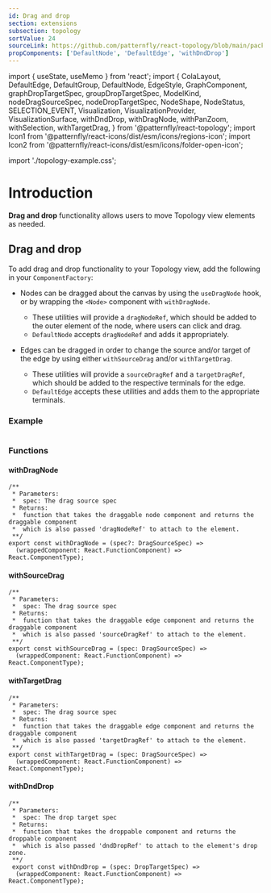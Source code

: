 ```yaml
---
id: Drag and drop
section: extensions
subsection: topology
sortValue: 24
sourceLink: https://github.com/patternfly/react-topology/blob/main/packages/module/patternfly-docs/content/examples/TopologyDragDropDemo.tsx
propComponents: ['DefaultNode', 'DefaultEdge', 'withDndDrop']
---
```


import { useState, useMemo } from 'react';
import {
ColaLayout,
DefaultEdge,
DefaultGroup,
DefaultNode,
EdgeStyle,
GraphComponent,
graphDropTargetSpec,
groupDropTargetSpec,
ModelKind,
nodeDragSourceSpec,
nodeDropTargetSpec,
NodeShape,
NodeStatus,
SELECTION_EVENT,
Visualization,
VisualizationProvider,
VisualizationSurface,
withDndDrop,
withDragNode,
withPanZoom,
withSelection,
withTargetDrag,
} from '@patternfly/react-topology';
import Icon1 from '@patternfly/react-icons/dist/esm/icons/regions-icon';
import Icon2 from '@patternfly/react-icons/dist/esm/icons/folder-open-icon';

import './topology-example.css';

# Introduction

**Drag and drop** functionality allows users to move Topology view elements as needed.

## Drag and drop

To add drag and drop functionality to your Topology view, add the following in your `ComponentFactory`:

- Nodes can be dragged about the canvas by using the `useDragNode` hook, or by wrapping the `<Node>` component with `withDragNode`.

  - These utilities will provide a `dragNodeRef`, which should be added to the outer element of the node, where users can click and drag.
  - `DefaultNode` accepts `dragNodeRef` and adds it appropriately.

- Edges can be dragged in order to change the source and/or target of the edge by using either `withSourceDrag` and/or `withTargetDrag`.
  - These utilities will provide a `sourceDragRef` and a `targetDragRef`, which should be added to the respective terminals for the edge.
  - `DefaultEdge` accepts these utilities and adds them to the appropriate terminals.

### Example

```ts file='./TopologyDragDropDemo.tsx'
```

### Functions

#### withDragNode

```noLive
/**
 * Parameters:
 *  spec: The drag source spec
 * Returns:
 *  function that takes the draggable node component and returns the draggable component
 *  which is also passed 'dragNodeRef' to attach to the element.
 **/
export const withDragNode = (spec?: DragSourceSpec) => 
  (wrappedComponent: React.FunctionComponent) =>  React.ComponentType);
```

#### withSourceDrag

```noLive
/**
 * Parameters:
 *  spec: The drag source spec
 * Returns:
 *  function that takes the draggable edge component and returns the draggable component
 *  which is also passed 'sourceDragRef' to attach to the element.
 **/
export const withSourceDrag = (spec: DragSourceSpec) =>
  (wrappedComponent: React.FunctionComponent) =>  React.ComponentType);

```

#### withTargetDrag

```noLive
/**
 * Parameters:
 *  spec: The drag source spec
 * Returns:
 *  function that takes the draggable edge component and returns the draggable component
 *  which is also passed 'targetDragRef' to attach to the element.
 **/
export const withTargetDrag = (spec: DragSourceSpec) =>
  (wrappedComponent: React.FunctionComponent) =>  React.ComponentType);
```

#### withDndDrop

```noLive
/**
 * Parameters:
 *  spec: The drop target spec
 * Returns:
 *  function that takes the droppable component and returns the droppable component
 *  which is also passed 'dndDropRef' to attach to the element's drop zone.
 **/
 export const withDndDrop = (spec: DropTargetSpec) =>
  (wrappedComponent: React.FunctionComponent) =>  React.ComponentType);
```
